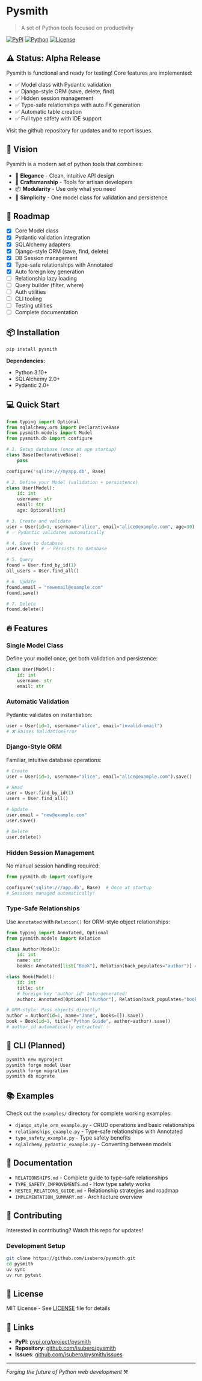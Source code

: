 # Pysmith

> A set of Python tools focused on productivity

[![PyPI](https://img.shields.io/pypi/v/pysmith.svg)](https://pypi.org/project/pysmith/)
[![Python](https://img.shields.io/pypi/pyversions/pysmith.svg)](https://pypi.org/project/pysmith/)
[![License](https://img.shields.io/pypi/l/pysmith.svg)](https://github.com/isubero/pysmith/blob/main/LICENSE)

## ⚠️ Status: Alpha Release

Pysmith is functional and ready for testing! Core features are implemented:

- ✅ Model class with Pydantic validation
- ✅ Django-style ORM (save, delete, find)
- ✅ Hidden session management
- ✅ Type-safe relationships with auto FK generation
- ✅ Automatic table creation
- ✅ Full type safety with IDE support

Visit the github repository for updates and to report issues.

## 🎯 Vision

Pysmith is a modern set of python tools that combines:

- 🎨 **Elegance** - Clean, intuitive API design
- 🔧 **Craftsmanship** - Tools for artisan developers
- 📦 **Modularity** - Use only what you need
- 🚀 **Simplicity** - One model class for validation and persistence

## 🚀 Roadmap

- [x] Core Model class
- [x] Pydantic validation integration
- [x] SQLAlchemy adapters
- [x] Django-style ORM (save, find, delete)
- [x] DB Session management
- [x] Type-safe relationships with Annotated
- [x] Auto foreign key generation
- [ ] Relationship lazy loading
- [ ] Query builder (filter, where)
- [ ] Auth utilities
- [ ] CLI tooling
- [ ] Testing utilities
- [ ] Complete documentation

## 📦 Installation

```bash
pip install pysmith
```

**Dependencies:**

- Python 3.10+
- SQLAlchemy 2.0+
- Pydantic 2.0+

## 💻 Quick Start

```python
from typing import Optional
from sqlalchemy.orm import DeclarativeBase
from pysmith.models import Model
from pysmith.db import configure

# 1. Setup database (once at app startup)
class Base(DeclarativeBase):
    pass

configure('sqlite:///myapp.db', Base)

# 2. Define your Model (validation + persistence)
class User(Model):
    id: int
    username: str
    email: str
    age: Optional[int]

# 3. Create and validate
user = User(id=1, username="alice", email="alice@example.com", age=30)
# ✅ Pydantic validates automatically

# 4. Save to database
user.save()  # ✅ Persists to database

# 5. Query
found = User.find_by_id(1)
all_users = User.find_all()

# 6. Update
found.email = "newemail@example.com"
found.save()

# 7. Delete
found.delete()
```

## 🔥 Features

### Single Model Class

Define your model once, get both validation and persistence:

```python
class User(Model):
    id: int
    username: str
    email: str
```

### Automatic Validation

Pydantic validates on instantiation:

```python
user = User(id=1, username="alice", email="invalid-email")
# ❌ Raises ValidationError
```

### Django-Style ORM

Familiar, intuitive database operations:

```python
# Create
user = User(id=1, username="alice", email="alice@example.com").save()

# Read
user = User.find_by_id(1)
users = User.find_all()

# Update
user.email = "new@example.com"
user.save()

# Delete
user.delete()
```

### Hidden Session Management

No manual session handling required:

```python
from pysmith.db import configure

configure('sqlite:///app.db', Base)  # Once at startup
# Sessions managed automatically!
```

### Type-Safe Relationships

Use `Annotated` with `Relation()` for ORM-style object relationships:

```python
from typing import Annotated, Optional
from pysmith.models import Relation

class Author(Model):
    id: int
    name: str
    books: Annotated[list["Book"], Relation(back_populates="author")] = []

class Book(Model):
    id: int
    title: str
    # Foreign key 'author_id' auto-generated!
    author: Annotated[Optional["Author"], Relation(back_populates="books")] = None

# ORM-style: Pass objects directly!
author = Author(id=1, name="Jane", books=[]).save()
book = Book(id=1, title="Python Guide", author=author).save()
# author_id automatically extracted! ✨
```

## 🔨 CLI (Planned)

```bash
pysmith new myproject
pysmith forge model User
pysmith forge migration
pysmith db migrate
```

## 📚 Examples

Check out the `examples/` directory for complete working examples:

- `django_style_orm_example.py` - CRUD operations and basic relationships
- `relationships_example.py` - Type-safe relationships with Annotated
- `type_safety_example.py` - Type safety benefits
- `sqlalchemy_pydantic_example.py` - Converting between models

## 📖 Documentation

- `RELATIONSHIPS.md` - Complete guide to type-safe relationships
- `TYPE_SAFETY_IMPROVEMENTS.md` - How type safety works
- `NESTED_RELATIONS_GUIDE.md` - Relationship strategies and roadmap
- `IMPLEMENTATION_SUMMARY.md` - Architecture overview

## 🤝 Contributing

Interested in contributing? Watch this repo for updates!

### Development Setup

```bash
git clone https://github.com/isubero/pysmith.git
cd pysmith
uv sync
uv run pytest
```

## 📄 License

MIT License - See [LICENSE](LICENSE) file for details

## 🔗 Links

- **PyPI**: [pypi.org/project/pysmith](https://pypi.org/project/pysmith)
- **Repository**: [github.com/isubero/pysmith](https://github.com/isubero/pysmith)
- **Issues**: [github.com/isubero/pysmith/issues](https://github.com/isubero/pysmith/issues)

---

_Forging the future of Python web development_ ⚒️
